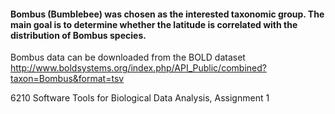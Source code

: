 
#### Bombus (Bumblebee) was chosen as the interested taxonomic group. The main goal is to determine whether the latitude is correlated with the distribution of Bombus species.

Bombus data can be downloaded from the BOLD dataset http://www.boldsystems.org/index.php/API_Public/combined?taxon=Bombus&format=tsv

6210 Software Tools for Biological Data Analysis, Assignment 1
